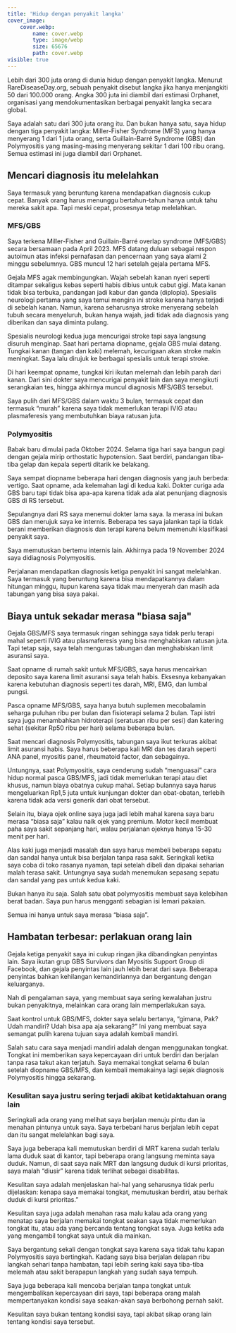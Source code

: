 ```yaml
---
title: 'Hidup dengan penyakit langka'
cover_image:
    cover.webp:
        name: cover.webp
        type: image/webp
        size: 65676
        path: cover.webp
visible: true
---
```


Lebih dari 300 juta orang di dunia hidup dengan penyakit langka. Menurut RareDiseaseDay.org, sebuah penyakit disebut langka jika hanya menjangkiti 50 dari 100.000 orang. Angka 300 juta ini diambil dari estimasi Orphanet, organisasi yang mendokumentasikan berbagai penyakit langka secara global. 

Saya adalah satu dari 300 juta orang itu. Dan bukan hanya satu, saya hidup dengan tiga penyakit langka: Miller-Fisher Syndrome (MFS) yang hanya menyerang 1 dari 1 juta orang, serta Guillain-Barré Syndrome (GBS) dan Polymyositis yang masing-masing menyerang sekitar 1 dari 100 ribu orang. Semua estimasi ini juga diambil dari Orphanet. 

## Mencari diagnosis itu melelahkan 

Saya termasuk yang beruntung karena mendapatkan diagnosis cukup cepat. Banyak orang harus menunggu bertahun-tahun hanya untuk tahu mereka sakit apa. Tapi meski cepat, prosesnya tetap melelahkan. 

### MFS/GBS 

Saya terkena Miller-Fisher and Guillain-Barré overlap syndrome (MFS/GBS) secara bersamaan pada April 2023. MFS datang duluan sebagai respon autoimun atas infeksi pernafasan dan pencernaan yang saya alami 2 minggu sebelumnya. GBS muncul 12 hari setelah gejala pertama MFS. 

Gejala MFS agak membingungkan. Wajah sebelah kanan nyeri seperti ditampar sekaligus kebas seperti habis dibius untuk cabut gigi. Mata kanan tidak bisa terbuka, pandangan jadi kabur dan ganda (diplopia). 
Spesialis neurologi pertama yang saya temui mengira ini stroke karena hanya terjadi di sebelah kanan. Namun, karena seharusnya stroke menyerang sebelah tubuh secara menyeluruh, bukan hanya wajah, jadi tidak ada diagnosis yang diberikan dan saya diminta pulang. 

Spesialis neurologi kedua juga mencurigai stroke tapi saya langsung disuruh menginap. Saat hari pertama diopname, gejala GBS mulai datang. Tungkai kanan (tangan dan kaki) melemah, kecurigaan akan stroke makin meningkat. Saya lalu dirujuk ke berbagai spesialis untuk terapi stroke. 

Di hari keempat opname, tungkai kiri ikutan melemah dan lebih parah dari kanan. Dari sini dokter saya mencurigai penyakit lain dan saya mengikuti serangkaian tes, hingga akhirnya muncul diagnosis MFS/GBS tersebut. 

Saya pulih dari MFS/GBS dalam waktu 3 bulan, termasuk cepat dan termasuk “murah” karena saya tidak memerlukan terapi IVIG atau plasmaferesis yang membutuhkan biaya ratusan juta. 

### Polymyositis 

Babak baru dimulai pada Oktober 2024. Selama tiga hari saya bangun pagi dengan gejala mirip orthostatic hypotension. Saat berdiri, pandangan tiba-tiba gelap dan kepala seperti ditarik ke belakang. 

Saya sempat diopname beberapa hari dengan diagnosis yang jauh berbeda: vertigo. Saat opname, ada kelemahan lagi di kedua kaki. Dokter curiga ada GBS baru tapi tidak bisa apa-apa karena tidak ada alat penunjang diagnosis GBS di RS tersebut. 

Sepulangnya dari RS saya menemui dokter lama saya. Ia merasa ini bukan GBS dan merujuk saya ke internis. Beberapa tes saya jalankan tapi ia tidak berani memberikan diagnosis dan terapi karena belum memenuhi klasifikasi penyakit saya. 

Saya memutuskan bertemu internis lain. Akhirnya pada 19 November 2024 saya didiagnosis Polymyositis.

Perjalanan mendapatkan diagnosis ketiga penyakit ini sangat melelahkan. Saya termasuk yang beruntung karena bisa mendapatkannya dalam hitungan minggu, itupun karena saya tidak mau menyerah dan masih ada tabungan yang bisa saya pakai. 

## Biaya untuk sekadar merasa "biasa saja" 

Gejala GBS/MFS saya termasuk ringan sehingga saya tidak perlu terapi mahal seperti IVIG atau plasmaferesis yang bisa menghabiskan ratusan juta. Tapi tetap saja, saya telah menguras tabungan dan menghabiskan limit asuransi saya. 

Saat opname di rumah sakit untuk MFS/GBS, saya harus mencairkan deposito saya karena limit asuransi saya telah habis. Eksesnya kebanyakan karena kebutuhan diagnosis seperti tes darah, MRI, EMG, dan lumbal pungsi. 

Pasca opname MFS/GBS, saya hanya butuh suplemen mecobalamin seharga puluhan ribu per bulan dan fisioterapi selama 2 bulan. Tapi istri saya juga menambahkan hidroterapi (seratusan ribu per sesi) dan katering sehat (sekitar Rp50 ribu per hari) selama beberapa bulan. 

Saat mencari diagnosis Polymyositis, tabungan saya ikut terkuras akibat limit asuransi habis. Saya harus beberapa kali MRI dan tes darah seperti ANA panel, myositis panel, rheumatoid factor, dan sebagainya. 

Untungnya, saat Polymyositis, saya cenderung sudah “menguasai” cara hidup normal pasca GBS/MFS, jadi tidak memerlukan terapi atau diet khusus, namun biaya obatnya cukup mahal. Setiap bulannya saya harus mengeluarkan Rp1,5 juta untuk kunjungan dokter dan obat-obatan, terlebih karena tidak ada versi generik dari obat tersebut. 

Selain itu, biaya ojek online saya juga jadi lebih mahal karena saya baru merasa “biasa saja” kalau naik ojek yang premium. Motor kecil membuat paha saya sakit sepanjang hari, walau perjalanan ojeknya hanya 15-30 menit per hari. 

Alas kaki juga menjadi masalah dan saya harus membeli beberapa sepatu dan sandal hanya untuk bisa berjalan tanpa rasa sakit. Seringkali ketika saya coba di toko rasanya nyaman, tapi setelah dibeli dan dipakai seharian malah terasa sakit. Untungnya saya sudah menemukan sepasang sepatu dan sandal yang pas untuk kedua kaki. 

Bukan hanya itu saja. Salah satu obat polymyositis membuat saya kelebihan berat badan. Saya pun harus mengganti sebagian isi lemari pakaian. 

Semua ini hanya untuk saya merasa “biasa saja”. 

## Hambatan terbesar: perlakuan orang lain 

Gejala ketiga penyakit saya ini cukup ringan jika dibandingkan penyintas lain. Saya ikutan grup GBS Survivors dan Myositis Support Group di Facebook, dan gejala penyintas lain jauh lebih berat dari saya. Beberapa penyintas bahkan kehilangan kemandiriannya dan bergantung dengan keluarganya. 

Nah di pengalaman saya, yang membuat saya sering kewalahan justru bukan penyakitnya, melainkan cara orang lain memperlakukan saya. 

Saat kontrol untuk GBS/MFS, dokter saya selalu bertanya, “gimana, Pak? Udah mandiri? Udah bisa apa aja sekarang?” Ini yang membuat saya semangat pulih karena tujuan saya adalah kembali mandiri. 

Salah satu cara saya menjadi mandiri adalah dengan menggunakan tongkat. Tongkat ini memberikan saya kepercayaan diri untuk berdiri dan berjalan tanpa rasa takut akan terjatuh. Saya memakai tongkat selama 6 bulan setelah diopname GBS/MFS, dan kembali memakainya lagi sejak diagnosis Polymyositis hingga sekarang. 

### Kesulitan saya justru sering terjadi akibat ketidaktahuan orang lain

Seringkali ada orang yang melihat saya berjalan menuju pintu dan ia menahan pintunya untuk saya. Saya terbebani harus berjalan lebih cepat dan itu sangat melelahkan bagi saya.

Saya juga beberapa kali memutuskan berdiri di MRT karena sudah terlalu lama duduk saat di kantor, tapi beberapa orang langsung meminta saya duduk. Namun, di saat saya naik MRT dan langsung duduk di kursi prioritas, saya malah “diusir” karena tidak terlihat sebagai disabilitas. 

Kesulitan saya adalah menjelaskan hal-hal yang seharusnya tidak perlu dijelaskan: kenapa saya memakai tongkat, memutuskan berdiri, atau berhak duduk di kursi prioritas.” 

Kesulitan saya juga adalah menahan rasa malu kalau ada orang yang menatap saya berjalan memakai tongkat seakan saya tidak memerlukan tongkat itu, atau ada yang bercanda tentang tongkat saya. Juga ketika ada yang mengambil tongkat saya untuk dia mainkan. 

Saya bergantung sekali dengan tongkat saya karena saya tidak tahu kapan Polymyositis saya bertingkah. Kadang saya bisa berjalan delapan ribu langkah sehari tanpa hambatan, tapi lebih sering kaki saya tiba-tiba melemah atau sakit berapapun langkah yang sudah saya tempuh. 

Saya juga beberapa kali mencoba berjalan tanpa tongkat untuk mengembalikan kepercayaan diri saya, tapi beberapa orang malah mempertanyakan kondisi saya seakan-akan saya berbohong pernah sakit. 

Kesulitan saya bukan tentang kondisi saya, tapi akibat sikap orang lain tentang kondisi saya tersebut. 
